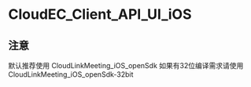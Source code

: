 # CloudEC_Client_API_UI_iOS
## 注意
默认推荐使用 CloudLinkMeeting_iOS_openSdk
如果有32位编译需求请使用CloudLinkMeeting_iOS_openSdk-32bit
